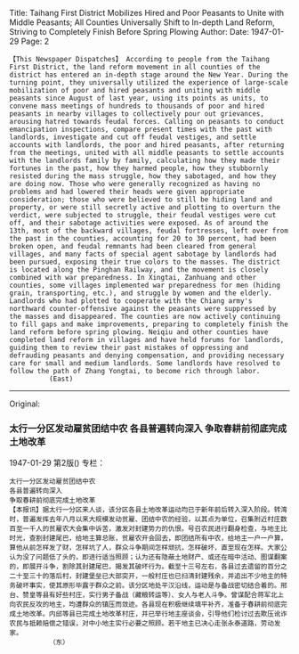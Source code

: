 Title: Taihang First District Mobilizes Hired and Poor Peasants to Unite with Middle Peasants; All Counties Universally Shift to In-depth Land Reform, Striving to Completely Finish Before Spring Plowing
Author:
Date: 1947-01-29
Page: 2

    【This Newspaper Dispatches】 According to people from the Taihang First District, the land reform movement in all counties of the district has entered an in-depth stage around the New Year. During the turning point, they universally utilized the experience of large-scale mobilization of poor and hired peasants and uniting with middle peasants since August of last year, using its points as units, to convene mass meetings of hundreds to thousands of poor and hired peasants in nearby villages to collectively pour out grievances, arousing hatred towards feudal forces. Calling on peasants to conduct emancipation inspections, compare present times with the past with landlords, investigate and cut off feudal vestiges, and settle accounts with landlords, the poor and hired peasants, after returning from the meetings, united with all middle peasants to settle accounts with the landlords family by family, calculating how they made their fortunes in the past, how they harmed people, how they stubbornly resisted during the mass struggle, how they sabotaged, and how they are doing now. Those who were generally recognized as having no problems and had lowered their heads were given appropriate consideration; those who were believed to still be hiding land and property, or were still secretly active and plotting to overturn the verdict, were subjected to struggle, their feudal vestiges were cut off, and their sabotage activities were exposed. As of around the 13th, most of the backward villages, feudal fortresses, left over from the past in the counties, accounting for 20 to 30 percent, had been broken open, and feudal remnants had been cleared from general villages, and many facts of special agent sabotage by landlords had been pursued, exposing their true colors to the masses. The district is located along the Pinghan Railway, and the movement is closely combined with war preparedness. In Xingtai, Zanhuang and other counties, some villages implemented war preparedness for men (hiding grain, transporting, etc.), and struggle by women and the elderly. Landlords who had plotted to cooperate with the Chiang army's northward counter-offensive against the peasants were suppressed by the masses and disappeared. The counties are now actively continuing to fill gaps and make improvements, preparing to completely finish the land reform before spring plowing. Neiqiu and other counties have completed land reform in villages and have held forums for landlords, guiding them to review their past mistakes of oppressing and defrauding peasants and denying compensation, and providing necessary care for small and medium landlords. Some landlords have resolved to follow the path of Zhang Yongtai, to become rich through labor.
              (East)



<hr /> 

Original: 


### 太行一分区发动雇贫团结中农  各县普遍转向深入  争取春耕前彻底完成土地改革

1947-01-29
第2版()
专栏：

    太行一分区发动雇贫团结中农
    各县普遍转向深入
    争取春耕前彻底完成土地改革
    【本报讯】据太行一分区来人谈，该分区各县土地改革运动均已于新年前后转入深入阶段。转湾时，普遍发挥去年八月以来大规模发动贫雇、团结中农的经验，以其点为单位，召集附近村庄数百至一千人的贫雇农大会集中诉苦，激发对封建势力的仇恨。号召农民进行翻身检查，与地主比时光，查割封建尾巴，给地主算总账，贫雇农开会回去，即团结所有中农，给地主一户一户算，算他从前怎样发了财，怎样坑了人，群众斗争期间怎样顽抗，怎样破坏，直至现在怎样。大家公认为没了问题低了头的，即进行适当照顾；认为还有隐蔽土地财产、或还在暗中活动、图谋翻案的，即展开斗争，割除其封建尾巴，揭发其破坏行为。截至十三号左右，各县过去遗留的百分之二十至三十的落后村，封建堡垒已大部突开，一般村庄也已扫清封建残余，并追出不少地主的特务破坏事实，使其原形毕露于群众之前。该分区地处平汉沿线，运动是与备战密切结合着的。邢台、赞皇等县有好些村庄，实行男子备战（藏粮转运等）、女人与老人斗争。曾谋配合蒋军北上向农民反攻的地主，均遭群众的镇压而敛迹。各县现在积极继续填平补齐，准备于春耕前彻底完成土地改革。内邱等县已完成土地改革村庄，并已举行地主座谈会，引导他们检讨过去欺压讹诈农民与抵赖赔偿之错误，对中小地主实行必要之照顾。若干地主已决心走张永泰道路，劳动发家。
              （东）
